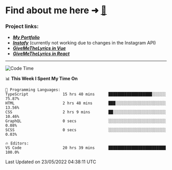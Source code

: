# Find about me here ➜ [🧑](https://pauabella.dev)

### Project links:
- ***[My Portfolio](https://pauabella.dev)***
- ***[Instafy](https://instafy.me)*** (currently not working due to changes in the Instagram API)
- ***[GiveMeTheLyrics in Vue](https://lyrics.pauabella.dev)***
- ***[GiveMeTheLyrics in React](https://pauabella.dev/GiveMeTheLyrics)***

---
<!--START_SECTION:waka-->
![Code Time](http://img.shields.io/badge/Code%20Time-1%2C077%20hrs%206%20mins-blue)

📊 **This Week I Spent My Time On** 

```text
💬 Programming Languages: 
TypeScript               15 hrs 40 mins      ███████████████████░░░░░░   75.87% 
HTML                     2 hrs 48 mins       ███░░░░░░░░░░░░░░░░░░░░░░   13.56% 
CSS                      2 hrs 9 mins        ██░░░░░░░░░░░░░░░░░░░░░░░   10.46% 
GraphQL                  0 secs              ░░░░░░░░░░░░░░░░░░░░░░░░░   0.08% 
SCSS                     0 secs              ░░░░░░░░░░░░░░░░░░░░░░░░░   0.03%

🔥 Editors: 
VS Code                  20 hrs 39 mins      █████████████████████████   100.0%

```


 Last Updated on 23/05/2022 04:38:11 UTC
<!--END_SECTION:waka-->
